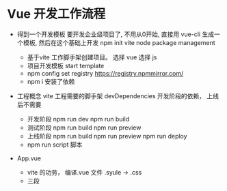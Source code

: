 # Vue 开发工作流程

- 得到一个开发模板
    要开发企业级项目了, 不用从0开始, 直接用 vue-cli 生成一个模板, 然后在这个基础上开发
    npm init vite
    node package management
    - 基于vite 工作脚手架创建项目。
        选择 vue
        选择 js
    - 项目开发模板  start template
    - npm config set registry https://registry.npmmirror.com/
    - npm i 安装了依赖

- 工程概念
    vite 工程需要的脚手架
    devDependencies 开发阶段的依赖， 上线后不需要
    - 开发阶段
        npm run dev
        npm run build
    - 测试阶段
        npm run build
        npm run preview
    - 上线阶段
        npm run build
        npm run preview
        npm run deploy
    - npm run   script 脚本

- App.vue
    - vite 的功劳， 编译.vue 文件
        .syule -> .css
    - 三段
        <template>
        <script>
        <style>
    - src/ 开发目录
    - dist/ 上线目录，交货了


- vue 思想
    - 不再做DOM编程
        获取或重设html 动态编程不再需要操作DOM，DOM性能不好。
    - template 数据{{name}}，绑定script里的name变量
        -当他需要动态改变时， 响应式编程 ref(初始值)
        name.value = 更新值 template 所有绑定到它的地都会热更新1

1. vue --verson 看vue版本号
2. vue create 项目名
3. npm run serve 启动项目